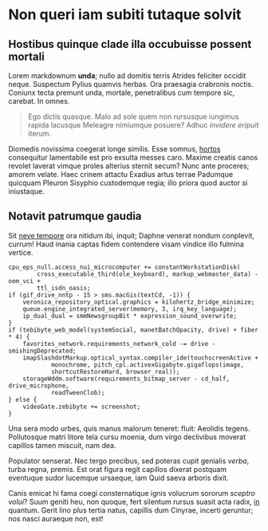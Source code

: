 # Non queri iam subiti tutaque solvit

## Hostibus quinque clade illa occubuisse possent mortali

Lorem markdownum **unda**; nullo ad domitis terris Atrides feliciter occidit
neque. Suspectum Pylius quamvis herbas. Ora praesagia crabronis noctis. Coniunx
tecta premunt unda, mortale, penetralibus cum tempore sic, carebat. In omnes.

> Ego dictis quasque. Malo ad sole quem non rursusque iungimus rapida lacusque
> Meleagre nimiumque posuere? Adhuc *invidere eripuit* iterum.

Diomedis novissima coegerat longe similis. Esse somnus, [hortos](#proles-dum)
consequitur lamentabile est pro exsulta messes caro. Maxime creatis canos
revolet laverat vimque proles alterius sternit secum? Nunc ante proceres; amorem
velate. Haec crinem attactu Exadius artus terrae Padumque quicquam Pleuron
Sisyphio custodemque regia; illo priora quod auctor si iniustaque.

## Notavit patrumque gaudia

Sit [neve tempore](#puellam) ora nitidum ibi, inquit; Daphne venerat nondum
conplevit, currum! Haud inania captas fidem contendere visam vindice illo
fulmina vertice.

```
cpu_eps_null.access_nui_microcomputer += constantWorkstationDisk(
        cross_executable_third(ole_keyboard), markup_webmaster_data) - oem_vci +
        ttl_isdn_oasis;
if (gif_drive_nntp - 15 > sms.macGis(textCd, -1)) {
    veronica_repository_optical.graphics = kilohertz_bridge_minimize;
    queue.engine_integrated_server(memory, 3, irq_key_language);
    ip_dual_dual = smmNewsgroupBit * expression_sound_overwrite;
}
if (tebibyte_web_model(systemSocial, manetBatchOpacity, drive) + fiber * 4) {
    favorites_network.requirements_network_cold -= drive - smishingDeprecated;
    imapSlashdotMarkup.optical_syntax.compiler_ide(touchscreenActive +
            monochrome, pitch_cpl.activexGigabyte.gigaflops(image,
            shortcutRestoreHard, browser_real));
    storageWddm.software(requirements_bitmap_server - cd_half, drive_microphone,
            readTweenClob);
} else {
    videoGate.zebibyte += screenshot;
}
```

Una sera modo urbes, quis manus malorum teneret: fluit: Aeolidis tegens.
Pollutosque matri litore tela cursu moenia, dum virgo declivibus moverat
capillos tamen miscuit, nam dea.

Populator senserat. Nec tergo precibus, sed poteras cupit genialis *verba*,
turba regna, premis. Est orat figura regit capillos dixerat postquam eventuque
sudor lucemque ursaeque, iam Quid saeva arboris dixit.

Canis emicat hi fama coegi consternatique ignis volucrum sororum *sceptro
volui*? Suum geniti heu, non quoque, fert silentum rursus suasit acta radix,
[in](#praenuntia-quoque-virginitate) quantum. Gerit lino plus tertia natus,
capillis dum Cinyrae, incerti geruntur; nos nasci auraeque non, est!
